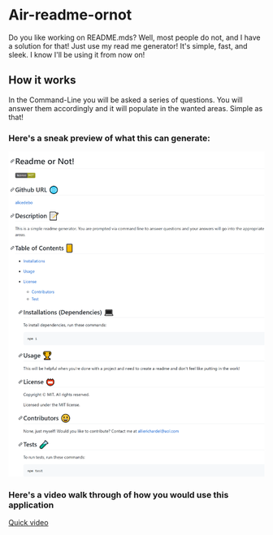 # Air-readme-ornot
Do you like working on README.mds? Well, most people do not, and I have a solution for that! Just use my read me generator! It's simple, fast, and sleek. I know I'll be using it from now on!
## How it works
In the Command-Line you will be asked a series of questions. You will answer them accordingly and it will populate in the wanted areas. Simple as that!
### Here's a sneak preview of what this can generate:
![screenshot of README.md generated](./js/images/screenshot.png)<br>
### Here's a video walk through of how you would use this application
[Quick video](https://drive.google.com/file/d/1wZLvwgVjchFaV5yAbdCtADn4KokuVIJi/view)